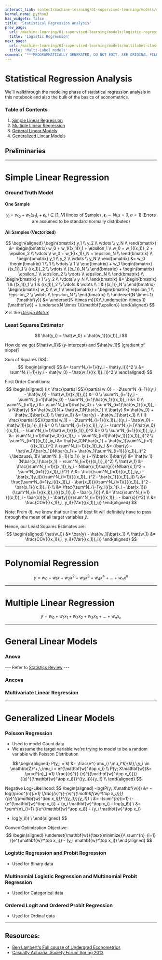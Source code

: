 ```yaml
---
interact_link: content/machine-learning/01-supervised-learning/models/statistical-regression-analysis.ipynb
kernel_name: python3
has_widgets: false
title: 'Statistical Regression Analysis'
prev_page:
  url: /machine-learning/01-supervised-learning/models/logistic-regression
  title: 'Logistic Regression'
next_page:
  url: /machine-learning/01-supervised-learning/models/multilabel-classification
  title: 'Multi-Label models'
comment: "***PROGRAMMATICALLY GENERATED, DO NOT EDIT. SEE ORIGINAL FILES IN /content***"
---
```



# Statistical Regression Analysis

We'll walkthrough the modeling phase of statistical regression analysis in this notebook and also the bulk of the basics of econometrics.

### Table of Contents
1. [Simple Linear Regression](#simplelinreg)
2. [Multiple Linear Regression](#multiplelinreg)
3. [General Linear Models](#glm)
4. [Generalized Linear Models](#glim)



## Preliminaries




---
# Simple Linear Regression<a id='simplelinreg'></a>

### Ground Truth Model

#### One Sample
$$
y_i = w_0 + w_1{(x_1)}_i + \epsilon_i,\,i \in [1, N]\,\text{(Index of Sample)}\,,\epsilon_i \sim N(\mu=0, \sigma=1)\,\text{(Errors are assumed to be standard normally distributed)}
$$

#### All Samples (Vectorized)
$$
\begin{aligned}
\begin{bmatrix}
y_1 \\
y_2 \\
\vdots \\
y_N \\
\end{bmatrix} &= 
\begin{bmatrix}
w_0 + w_1{(x_1)}_1 + \epsilon_1 \\
w_0 + w_1{(x_1)}_2 + \epsilon_2 \\
\vdots \\
w_0 + w_1{(x_1)}_N + \epsilon_N \\
\end{bmatrix} \\
\begin{bmatrix}
y_1 \\
y_2 \\
\vdots \\
y_N \\
\end{bmatrix} &= 
w_0
\begin{bmatrix}
1 \\
1 \\
\vdots \\
1 \\
\end{bmatrix} +
w_1
\begin{bmatrix}
{(x_1)}_1 \\
{(x_1)}_2 \\
\vdots \\
{(x_1)}_N \\
\end{bmatrix} + 
\begin{bmatrix}
\epsilon_1 \\
\epsilon_2 \\
\vdots \\
\epsilon_N \\
\end{bmatrix} \\
\begin{bmatrix}
y_1 \\
y_2 \\
\vdots \\
y_N \\
\end{bmatrix} &= 
\begin{bmatrix}
1 & {(x_1)}_1 \\
1 & {(x_1)}_2 \\
\vdots & \vdots \\
1 & {(x_1)}_N \\
\end{bmatrix}
\begin{bmatrix}
w_0 \\
w_1 \\
\end{bmatrix} + 
\begin{bmatrix}
\epsilon_1 \\
\epsilon_2 \\
\vdots \\
\epsilon_N \\
\end{bmatrix} \\
\underset{N \times 1}{\mathbf{y}} &= \underset{N \times m}{X}\,\underset{m \times 1}{\mathbf{w}} + \underset{N \times 1}{\mathbf{\epsilon}}
\end{aligned}
$$ $X$ is the [*Design Matrix*](https://en.wikipedia.org/wiki/Design_matrix)

### Least Squares Estimator
$$
\hat{y_i} = \hat{w_0} + \hat{w_1}{(x_1)}_i
$$

How do we get $\hat{w_0}$ ($y$-intercept) and $\hat{w_1}$ (gradient of slope)?

Sum of Squares (SS):
$$
\begin{aligned}
SS &= \sum^N_{i=1}{(y_i - \hat{y_i})}^2 \\
&= \sum^N_{i=1}{(y_i - \hat{w_0} - \hat{w_1}{(x_1)}_i)}^2 \\
\end{aligned}
$$

First Order Conditions:
$$
\begin{aligned}
(I): \frac{\partial SS}{\partial w_0} = -2\sum^N_{i=1}{(y_i - \hat{w_0} - \hat{w_1}{(x_1)}_i)} &= 0 \\
\sum^N_{i=1}y_i - \sum^N_{i=1}\hat{w_0} - \sum^N_{i=1}\hat{w_1}{(x_1)}_i) &= 0 \\
\sum^N_{i=1}y_i &= \sum^N_{i=1}\hat{w_0} + \sum^N_{i=1}\hat{w_1}{(x_1)}_i  \\
N\bar{y} &= \hat{w_0}N + \hat{w_1}N\bar{x_1}  \\
\bar{y} &= \hat{w_0} + \hat{w_1}\bar{x_1}  \\
\hat{w_0} &= \bar{y} - \hat{w_1}\bar{x_1} \\
(II): \frac{\partial SS}{\partial w_1} = -2\sum^N_{i=1}{(x_1)}_i{(y_i - \hat{w_0} - \hat{w_1}{(x_1)}_i)} &= 0 \\
\sum^N_{i=1}{(x_1)}_iy_i - \sum^N_{i=1}\hat{w_0}{(x_1)}_i - \sum^N_{i=1}\hat{w_1}{{(x_1)}_i}^2 &= 0 \\
\sum^N_{i=1}{(x_1)}_iy_i &= \sum^N_{i=1}\hat{w_0}{(x_1)}_i + \sum^N_{i=1}\hat{w_1}{{(x_1)}_i}^2 \\
\sum^N_{i=1}{(x_1)}_iy_i &= \hat{w_0}N\bar{x_1} + \hat{w_1}\sum^N_{i=1}{{(x_1)}_i}^2 \\
\sum^N_{i=1}{(x_1)}_iy_i &= (\bar{y} - \hat{w_1}\bar{x_1})N\bar{x_1} + \hat{w_1}\sum^N_{i=1}{{(x_1)}_i}^2 \,\because\,(I)\\
\sum^N_{i=1}{(x_1)}_iy_i - N\bar{x_1}\bar{y} &= \hat{w_1}(N\bar{x_1}\bar{x_1} + \sum^N_{i=1}{{(x_1)}_i}^2) \\
\hat{w_1} &= \frac{\sum^N_{i=1}{(x_1)}_iy_i - N\bar{x_1}\bar{y}}{N\bar{x_1}^2 + \sum^N_{i=1}{{(x_1)}_i}^2} \\
&= \frac{\sum^N_{i=1}({(x_1)}_iy_i - \bar{x_1}y_i)}{\sum^N_{i=1}({{(x_1)}_i}^2 - \bar{x_1}{(x_1)}_i)} \\
&= \frac{\sum^N_{i=1}y_i({(x_1)}_i - \bar{x_1})}{\sum^N_{i=1}({{(x_1)}_i}^2 - \bar{x_1}{(x_1)}_i)} \\
&= \frac{\sum^N_{i=1}y_i({(x_1)}_i - \bar{x_1})}{\sum^N_{i=1}{(x_1)}_i({{(x_1)}_i} - \bar{x_1})} \\
&= \frac{\sum^N_{i=1}({(x_1)}_i - \bar{x})(y_i - \bar{y})}{\sum^N_{i=1}{({(x_1)}_i - \bar{x})}^2} \\
&= \frac{COV({(x_1)}_i, y_i)}{Var({(x_1)}_i)}
\end{aligned}
$$

Note: From $(I)$, we know that our line of best fit will definitely have to pass through the mean of all target variables $\bar{y}$.

Hence, our Least Squares Estimates are:
$$
\begin{aligned}
\hat{w_0} &= \bar{y} - \hat{w_1}\bar{x_1} \\
\hat{w_1} &= \frac{COV({(x_1)}_i, y_i)}{Var({(x_1)}_i)}
\end{aligned}
$$



---
# Polynomial Regression

$$
y = w_0 + w_1x + w_2x^2 + w_3x^3 + w_4x^4 + \ldots + w_nx^n
$$



---
# Multiple Linear Regression<a id='multiplelinreg'></a>

$$
y = w_0 + w_1x_1 + w_2x_2 +w_3x_3 + \ldots + w_nx_n
$$



---
# General Linear Models<a id='glm'></a>

### Anova
--- Refer to [Statistics Review]() ---

### Ancova

### Multivariate Linear Regression



---
# Generalized Linear Models<a id='glim'></a>

### Poisson Regression
- Used to model Count data
- We assume the target variable we're trying to model to be a random variable with Poisson Distribution

$$
\begin{aligned}
P(y_i = k) &= \frac{e^{-\mu_i} \mu_i^k}{k!},\,y_i \in \mathbb{Z}^+,\,\mu_i = e^{\mathbf{w}^\top x_i} \\
P(y; X\mathbf{w})&= \prod^{n}_{i=1} \frac{(e)^{(-{e)^{(\mathbf{w}^\top x_i)}}} {(e)^{(\mathbf{w}^\top x_i)}}^{(y_i)}}{y_i!} \\
\end{aligned}
$$

Negative Log-Likelihood: 
$$
\begin{aligned}
-log(P(y; X\mathbf{w})) &= -log(\prod^{n}_{i=1} \frac{(e)^{(-{e)^{(\mathbf{w}^\top x_i)}}} {(e)^{(\mathbf{w}^\top x_i)}}^{(y_i)}}{y_i!}) \\
&= -\sum^{n}_{i=1} (-{e^{\mathbf{w}^\top x_i}} + {y_i \mathbf{w}^\top x_i} - log(y_i!)) \\
&= \sum^{n}_{i=1} ({e^{\mathbf{w}^\top x_i}} - {y_i \mathbf{w}^\top x_i} 
+ log(y_i!)) \\
\end{aligned}
$$

Convex Optimization Objective:
$$
\begin{aligned}
\underset{\mathbf{w}}{\text{minimize}}\,\sum^{n}_{i=1} ({e^{\mathbf{w}^\top x_i}} - {y_i \mathbf{w}^\top x_i})
\end{aligned}
$$

### Logistic Regression and Probit Regression
- Used for Binary data

### Multinomial Logistic Regression and Multinomial Probit Regression
- Used for Categorical data

### Ordered Logit and Ordered Probit Regression
- Used for Ordinal data



---
## Resources:
- [Ben Lambert's Full course of Undergrad Econometrics](https://www.youtube.com/playlist?list=PLwJRxp3blEvZyQBTTOMFRP_TDaSdly3gU)
- [Casualty Actuarial Society Forum Spring 2013](https://www.casact.org/pubs/forum/13spforum/Semenovich.pdf)


